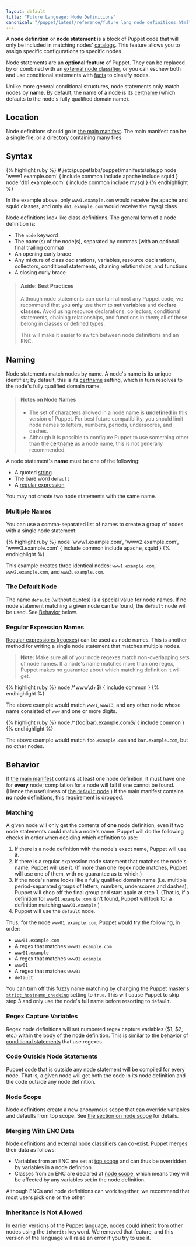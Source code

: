 ```yaml
---
layout: default
title: "Future Language: Node Definitions"
canonical: "/puppet/latest/reference/future_lang_node_definitions.html"
---
```


[hiera]: /hiera/latest
[sitepp]: ./dirs_manifest.html
[certname]: ./config_important_settings.html#basics
[classes]: ./future_lang_classes.html
[nodescope]: ./future_lang_scope.html#node-scope
[topscope]: ./future_lang_scope.html#top-scope
[extlookup]: /references/latest/function.html#extlookup
[custom_functions]: /guides/custom_functions.html
[regex]: ./future_lang_data_regex.html
[strings]: ./future_lang_data_string.html
[inherit]: ./future_lang_classes.html#inheritance
[modules]: ./modules_fundamentals.html
[enc]: /guides/external_nodes.html
[facts]: ./future_lang_variables.html#facts-and-built-in-variables
[catalogs]: ./future_lang_summary.html#compilation-and-catalogs
[strict]: /references/latest/configuration.html#stricthostnamechecking
[conditional]: ./future_lang_conditional.html


A **node definition** or **node statement** is a block of Puppet code that will only be included in matching nodes' [catalogs][]. This feature allows you to assign specific configurations to specific nodes.

Node statements are an **optional feature** of Puppet. They can be replaced by or combined with an [external node classifier][enc], or you can eschew both and use conditional statements with [facts][] to classify nodes.

Unlike more general conditional structures, node statements only match nodes by **name.** By default, the name of a node is its [certname][] (which defaults to the node's fully qualified domain name).

Location
-----

Node definitions should go in [the main manifest][sitepp]. The main manifest can be a single file, or a directory containing many files.

Syntax
-----

{% highlight ruby %}
    # /etc/puppetlabs/puppet/manifests/site.pp
    node 'www1.example.com' {
      include common
      include apache
      include squid
    }
    node 'db1.example.com' {
      include common
      include mysql
    }
{% endhighlight %}

In the example above, only `www1.example.com` would receive the apache and squid classes, and only `db1.example.com` would receive the mysql class.

Node definitions look like class definitions. The general form of a node definition is:

* The `node` keyword
* The name(s) of the node(s), separated by commas (with an optional final trailing comma)
* An opening curly brace
* Any mixture of class declarations, variables, resource declarations, collectors, conditional statements, chaining relationships, and functions
* A closing curly brace

> #### Aside: Best Practices
>
> Although node statements can contain almost any Puppet code, we recommend that you **only** use them to **set variables** and **declare classes.** Avoid using resource declarations, collectors, conditional statements, chaining relationships, and functions in them; all of these belong in classes or defined types.
>
> This will make it easier to switch between node definitions and an ENC.



Naming
-----

Node statements match nodes by name. A node's name is its unique identifier; by default, this is its [certname][] setting, which in turn resolves to the node's fully qualified domain name.

> #### Notes on Node Names
>
> * The set of characters allowed in a node name is **undefined** in this version of Puppet. For best future compatibility, you should limit node names to letters, numbers, periods, underscores, and dashes.
> * Although it is possible to configure Puppet to use something other than the [certname][] as a node name, this is not generally recommended.

A node statement's **name** must be one of the following:

* A quoted [string][strings]
* The bare word `default`
* A [regular expression][regex]

You may not create two node statements with the same name.


### Multiple Names

You can use a comma-separated list of names to create a group of nodes with a single node statement:

{% highlight ruby %}
    node 'www1.example.com', 'www2.example.com', 'www3.example.com' {
      include common
      include apache, squid
    }
{% endhighlight %}

This example creates three identical nodes: `www1.example.com`, `www2.example.com`, and `www3.example.com`.

### The Default Node

The name `default` (without quotes) is a special value for node names. If no node statement matching a given node can be found, the `default` node will be used. See [Behavior](#behavior) below.

### Regular Expression Names

[Regular expressions (regexes)][regex] can be used as node names. This is another method for writing a single node statement that matches multiple nodes.

> **Note:** Make sure all of your node regexes match non-overlapping sets of node names. If a node's name matches more than one regex, Puppet makes no guarantee about which matching definition it will get.

{% highlight ruby %}
    node /^www\d+$/ {
      include common
    }
{% endhighlight %}

The above example would match `www1`, `www13`, and any other node whose name consisted of `www` and one or more
digits.

{% highlight ruby %}
    node /^(foo|bar)\.example\.com$/ {
      include common
    }
{% endhighlight %}

The above example would match `foo.example.com` and `bar.example.com`, but no other nodes.


Behavior
-----

If [the main manifest][sitepp] contains at least one node definition, it must have one for **every** node; compilation for a node will fail if one cannot be found. (Hence the usefulness of [the `default` node](#the-default-node).) If the main manifest contains **no** node definitions, this requirement is dropped.

### Matching

A given node will only get the contents of **one** node definition, even if two node statements could match a node's name. Puppet will do the following checks in order when deciding which definition to use:

1. If there is a node definition with the node's exact name, Puppet will use it.
2. If there is a regular expression node statement that matches the node's name, Puppet will use it. (If more than one regex node matches, Puppet will use one of them, with no guarantee as to which.)
3. If the node's name looks like a fully qualified domain name (i.e. multiple period-separated groups of letters, numbers, underscores and dashes), Puppet will chop off the final group and start again at step 1. (That is, if a definition for `www01.example.com` isn't found, Puppet will look for a definition matching `www01.example`.)
4. Puppet will use the `default` node.

Thus, for the node `www01.example.com`, Puppet would try the following, in order:

* `www01.example.com`
* A regex that matches `www01.example.com`
* `www01.example`
* A regex that matches `www01.example`
* `www01`
* A regex that matches `www01`
* `default`

You can turn off this fuzzy name matching by changing the Puppet master's [`strict_hostname_checking`][strict] setting to `true`. This will cause Puppet to skip step 3 and only use the node's full name before resorting to `default`.

### Regex Capture Variables

Regex node definitions will set numbered regex capture variables ($1, $2, etc.) within the body of the node definition. This is similar to the behavior of [conditional statements][conditional] that use regexes.

### Code Outside Node Statements

Puppet code that is outside any node statement will be compiled for every node. That is, a given node will get both the code in its node definition and the code outside any node definition.

### Node Scope

Node definitions create a new anonymous scope that can override variables and defaults from top scope. See [the section on node scope][nodescope] for details.

### Merging With ENC Data

Node definitions and [external node classifiers][enc] can co-exist. Puppet merges their data as follows:

* Variables from an ENC are set at [top scope][topscope] and can thus be overridden by variables in a node definition.
* Classes from an ENC are declared at [node scope][nodescope], which means they will be affected by any variables set in the node definition.

Although ENCs and node definitions can work together, we recommend that most users pick one or the other.

### Inheritance is Not Allowed

In earlier versions of the Puppet language, nodes could inherit from other nodes using the `inherits` keyword. We removed that feature, and this version of the language will raise an error if you try to use it.
